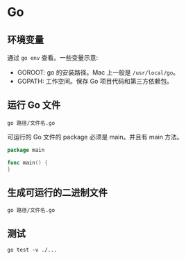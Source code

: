 # Go
## 环境变量
通过 `go env` 查看。一些变量示意:
* GOROOT: go 的安装路径。Mac 上一般是 `/usr/local/go`。
* GOPATH: 工作空间。保存 Go 项目代码和第三方依赖包。

## 运行 Go 文件
```
go 路径/文件名.go
```

可运行的 Go 文件的 package 必须是 main。并且有 main 方法。
```go
package main

func main() {
}
```

## 生成可运行的二进制文件
```
go 路径/文件名.go
```

## 测试
```
go test -v ./...
```
